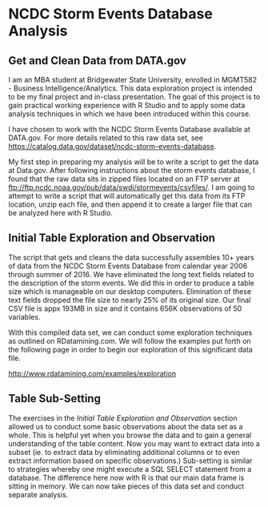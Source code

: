 # NCDC Storm Events Database Analysis

## Get and Clean Data from DATA.gov

I am an MBA student at Bridgewater State University, enrolled in MGMT582 - Business Intelligence/Analytics.  This data exploration project is intended to be my final project and in-class presentation.  The goal of this project is to gain practical working experience with R Studio and to apply some data analysis techniques in which we have been introduced within this course.

I have chosen to work with the NCDC Storm Events Database available at DATA.gov.  For more details related to this raw data set, see <https://catalog.data.gov/dataset/ncdc-storm-events-database>.

My first step in preparing my analysis will be to write a script to get the data at Data.gov.  After following instructions about the storm events database, I found that the raw data sits in zipped files located on an FTP server at <ftp://ftp.ncdc.noaa.gov/pub/data/swdi/stormevents/csvfiles/>.  I am going to attempt to write a script that will automatically get this data from its FTP location, unzip each file, and then append it to create a larger file that can be analyzed here with R Studio.

## Initial Table Exploration and Observation

The script that gets and cleans the data successfully assembles 10+ years of data from the NCDC Storm Events Database from calendar year 2006 through summer of 2016.  We have eliminated the long text fields related to the description of the storm events.  We did this in order to produce a table size which is manageable on our desktop computers.  Elimination of these text fields dropped the file size to nearly 25% of its original size.  Our final CSV file is appx 193MB in size and it contains 656K observations of 50 variables.

With this compiled data set, we can conduct some exploration techniques as outlined on RDatamining.com.  We will follow the examples put forth on the following page in order to begin our exploration of this significant data file.

<http://www.rdatamining.com/examples/exploration>

## Table Sub-Setting

The exercises in the *Initial Table Exploration and Observation* section allowed us to conduct some basic observations about the data set as a whole.  This is helpful yet when you browse the data and to gain a general understanding of the table content.  Now you may want to extract data into a subset (ie. to extract data by eliminating additional columns or to even extract information based on specific observations.)  Sub-setting is similar to strategies whereby one might execute a SQL SELECT statement from a database.  The difference here now with R is that our main data frame is sitting in memory.  We can now take pieces of this data set and conduct separate analysis.

